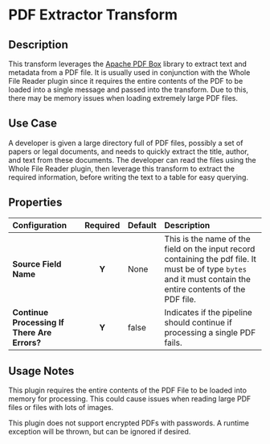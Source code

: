 # PDF Extractor Transform


Description
-----------
This transform leverages the [Apache PDF Box](https://pdfbox.apache.org/) library to extract text and metadata from a PDF file. It is usually used in conjunction with the Whole File Reader plugin since it requires the entire contents of the PDF to be loaded into a single message and passed into the transform. Due to this, there may be memory issues when loading extremely large PDF files. 

Use Case
--------
A developer is given a large directory full of PDF files, possibly a set of papers or legal documents, and needs to quickly extract the title, author, and text from these documents. The developer can read the files using the Whole File Reader plugin, then leverage this transform to extract the required information, before writing the text to a table for easy querying.

Properties
----------
| Configuration | Required | Default | Description |
| :------------ | :------: | :------ | :---------- |
| **Source Field Name** | **Y** | None | This is the name of the field on the input record containing the pdf file. It must be of type ``bytes`` and it must contain the entire contents of the PDF file. |
| **Continue Processing If There Are Errors?** | **Y** | false | Indicates if the pipeline should continue if processing a single PDF fails. |

Usage Notes
-----------

This plugin requires the entire contents of the PDF File to be loaded into memory for processing. This could cause issues when reading large PDF files or files with lots of images.

This plugin does not support encrypted PDFs with passwords. A runtime exception will be thrown, but can be ignored if desired.